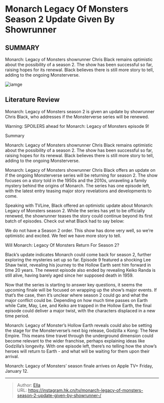 # Monarch Legacy Of Monsters Season 2 Update Given By Showrunner 


## SUMMARY 



  Monarch: Legacy of Monsters showrunner Chris Black remains optimistic about the possibility of a season 2.   The show has been successful so far, raising hopes for its renewal.   Black believes there is still more story to tell, adding to the ongoing Monsterverse.  

![iamge]()

## Literature Review
Monarch: Legacy of Monsters season 2 is given an update by showrunner Chris Black, who addresses if the Monsterverse series will be renewed.

Warning: SPOILERS ahead for Monarch: Legacy of Monsters episode 9!



Summary

  Monarch: Legacy of Monsters showrunner Chris Black remains optimistic about the possibility of a season 2.   The show has been successful so far, raising hopes for its renewal.   Black believes there is still more story to tell, adding to the ongoing Monsterverse.  







Monarch: Legacy of Monsters showrunner Chris Black offers an update on if the ongoing Monsterverse series will be returning for season 2. The show focuses on a story told in the 1950s and the 2010s, unraveling a family mystery behind the origins of Monarch. The series has one episode left, with the latest entry teasing major story revelations and developments to come.

Speaking with TVLine, Black offered an optimistic update about Monarch: Legacy of Monsters season 2. While the series has yet to be officially renewed, the showrunner teases the story could continue beyond its first batch of episodes. Check out what Black had to say below:


We do not have a Season 2 order. This show has done very well, so we’re optimistic and excited. We feel we have more story to tell.



 Will Monarch: Legacy Of Monsters Return For Season 2? 
          




Black’s update indicates Monarch could come back for season 2, further exploring the mysteries set up so far. Episode 9 featured a shocking Lee Shaw twist, revealing his journey to the Hollow Earth sent him forward in time 20 years. The newest episode also ended by revealing Keiko Randa is still alive, having barely aged since her supposed death in 1959.

Now that the series is starting to answer key questions, it seems the upcoming finale will be focused on wrapping up the show’s major events. If that’s the case, then it’s unclear where season 2 could go and what the major conflict could be. Depending on how much time passes on Earth while Cate, May, Lee, and Keiko are trapped in the Hollow Earth, the final episode could deliver a major twist, with the characters displaced in a new time period.

Monarch: Legacy of Monster’s Hollow Earth reveals could also be setting the stage for the Monsterverse’s next big release, Godzilla x Kong: The New Empire. This means time travel through the underground dimension could become relevant to the wider franchise, perhaps explaining ideas like Godzilla’s longevity. With one episode left, there’s no telling how the show’s heroes will return to Earth - and what will be waiting for them upon their arrival.






Monarch: Legacy of Monsters’ season finale arrives on Apple TV&#43; Friday, January 12.






---

> Author: [Ella](https://instagram.hk.cn/)  
> URL: https://instagram.hk.cn/tv/monarch-legacy-of-monsters-season-2-update-given-by-showrunner-/  

